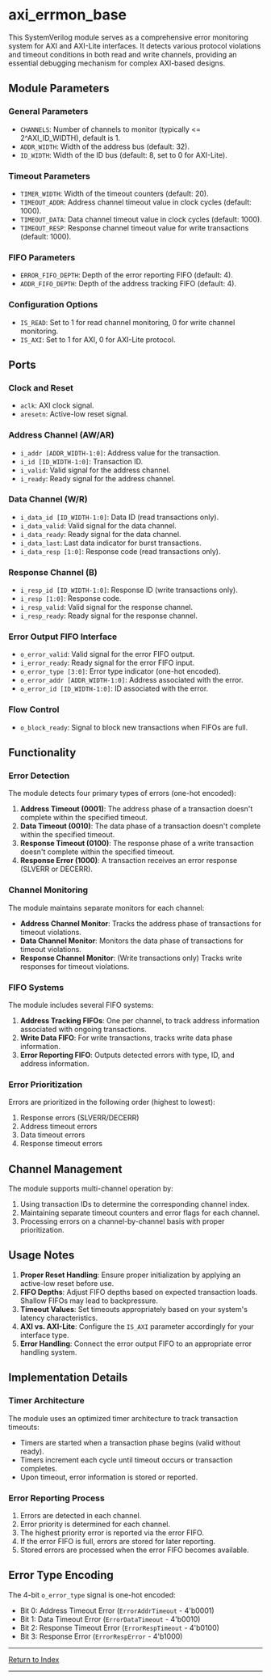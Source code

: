 # axi_errmon_base

This SystemVerilog module serves as a comprehensive error monitoring system for AXI and AXI-Lite interfaces. It detects various protocol violations and timeout conditions in both read and write channels, providing an essential debugging mechanism for complex AXI-based designs.

## Module Parameters

### General Parameters

- `CHANNELS`: Number of channels to monitor (typically <= 2^AXI_ID_WIDTH), default is 1.
- `ADDR_WIDTH`: Width of the address bus (default: 32).
- `ID_WIDTH`: Width of the ID bus (default: 8, set to 0 for AXI-Lite).

### Timeout Parameters

- `TIMER_WIDTH`: Width of the timeout counters (default: 20).
- `TIMEOUT_ADDR`: Address channel timeout value in clock cycles (default: 1000).
- `TIMEOUT_DATA`: Data channel timeout value in clock cycles (default: 1000).
- `TIMEOUT_RESP`: Response channel timeout value for write transactions (default: 1000).

### FIFO Parameters

- `ERROR_FIFO_DEPTH`: Depth of the error reporting FIFO (default: 4).
- `ADDR_FIFO_DEPTH`: Depth of the address tracking FIFO (default: 4).

### Configuration Options

- `IS_READ`: Set to 1 for read channel monitoring, 0 for write channel monitoring.
- `IS_AXI`: Set to 1 for AXI, 0 for AXI-Lite protocol.

## Ports

### Clock and Reset

- `aclk`: AXI clock signal.
- `aresetn`: Active-low reset signal.

### Address Channel (AW/AR)

- `i_addr [ADDR_WIDTH-1:0]`: Address value for the transaction.
- `i_id [ID_WIDTH-1:0]`: Transaction ID.
- `i_valid`: Valid signal for the address channel.
- `i_ready`: Ready signal for the address channel.

### Data Channel (W/R)

- `i_data_id [ID_WIDTH-1:0]`: Data ID (read transactions only).
- `i_data_valid`: Valid signal for the data channel.
- `i_data_ready`: Ready signal for the data channel.
- `i_data_last`: Last data indicator for burst transactions.
- `i_data_resp [1:0]`: Response code (read transactions only).

### Response Channel (B)

- `i_resp_id [ID_WIDTH-1:0]`: Response ID (write transactions only).
- `i_resp [1:0]`: Response code.
- `i_resp_valid`: Valid signal for the response channel.
- `i_resp_ready`: Ready signal for the response channel.

### Error Output FIFO Interface

- `o_error_valid`: Valid signal for the error FIFO output.
- `i_error_ready`: Ready signal for the error FIFO input.
- `o_error_type [3:0]`: Error type indicator (one-hot encoded).
- `o_error_addr [ADDR_WIDTH-1:0]`: Address associated with the error.
- `o_error_id [ID_WIDTH-1:0]`: ID associated with the error.

### Flow Control

- `o_block_ready`: Signal to block new transactions when FIFOs are full.

## Functionality

### Error Detection

The module detects four primary types of errors (one-hot encoded):

1. **Address Timeout (0001)**: The address phase of a transaction doesn't complete within the specified timeout.
2. **Data Timeout (0010)**: The data phase of a transaction doesn't complete within the specified timeout.
3. **Response Timeout (0100)**: The response phase of a write transaction doesn't complete within the specified timeout.
4. **Response Error (1000)**: A transaction receives an error response (SLVERR or DECERR).

### Channel Monitoring

The module maintains separate monitors for each channel:

- **Address Channel Monitor**: Tracks the address phase of transactions for timeout violations.
- **Data Channel Monitor**: Monitors the data phase of transactions for timeout violations.
- **Response Channel Monitor**: (Write transactions only) Tracks write responses for timeout violations.

### FIFO Systems

The module includes several FIFO systems:

1. **Address Tracking FIFOs**: One per channel, to track address information associated with ongoing transactions.
2. **Write Data FIFO**: For write transactions, tracks write data phase information.
3. **Error Reporting FIFO**: Outputs detected errors with type, ID, and address information.

### Error Prioritization

Errors are prioritized in the following order (highest to lowest):
1. Response errors (SLVERR/DECERR)
2. Address timeout errors
3. Data timeout errors
4. Response timeout errors

## Channel Management

The module supports multi-channel operation by:

1. Using transaction IDs to determine the corresponding channel index.
2. Maintaining separate timeout counters and error flags for each channel.
3. Processing errors on a channel-by-channel basis with proper prioritization.

## Usage Notes

1. **Proper Reset Handling**: Ensure proper initialization by applying an active-low reset before use.
2. **FIFO Depths**: Adjust FIFO depths based on expected transaction loads. Shallow FIFOs may lead to backpressure.
3. **Timeout Values**: Set timeouts appropriately based on your system's latency characteristics.
4. **AXI vs. AXI-Lite**: Configure the `IS_AXI` parameter accordingly for your interface type.
5. **Error Handling**: Connect the error output FIFO to an appropriate error handling system.

## Implementation Details

### Timer Architecture

The module uses an optimized timer architecture to track transaction timeouts:
- Timers are started when a transaction phase begins (valid without ready).
- Timers increment each cycle until timeout occurs or transaction completes.
- Upon timeout, error information is stored or reported.

### Error Reporting Process

1. Errors are detected in each channel.
2. Error priority is determined for each channel.
3. The highest priority error is reported via the error FIFO.
4. If the error FIFO is full, errors are stored for later reporting.
5. Stored errors are processed when the error FIFO becomes available.

## Error Type Encoding

The 4-bit `o_error_type` signal is one-hot encoded:
- Bit 0: Address Timeout Error (`ErrorAddrTimeout` - 4'b0001)
- Bit 1: Data Timeout Error (`ErrorDataTimeout` - 4'b0010)
- Bit 2: Response Timeout Error (`ErrorRespTimeout` - 4'b0100)
- Bit 3: Response Error (`ErrorRespError` - 4'b1000)

---

[Return to Index](index.md)

---